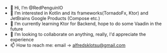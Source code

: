 - 👋 Hi, I’m @RedPenguinIO
- 👀 I’m interested in Kotlin and its frameworks(TornadoFx, Ktor) and JetBrains Google Products (Compose etc.)
- 🌱 I’m currently learning Ktor for Backend, hope to do some Vaadin in the future
- 💞️ I’m looking to collaborate on anything, really, I'd appreciate the experience
- 📫 How to reach me: email -> alfredsklotsu@gmail.com

<!---
RedPenguinIO/RedPenguinIO is a ✨ special ✨ repository because its `README.md` (this file) appears on your GitHub profile.
You can click the Preview link to take a look at your changes.
--->
